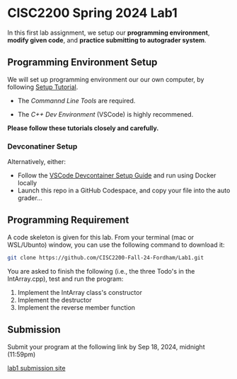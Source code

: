 # CISC2200 Spring 2024 Lab1

In this first lab assignment, we setup our **programming environment**, **modify given code**,
and **practice submitting to autograder system**.

## Programming Environment Setup

We will set up programming environment our our own computer, by following [Setup Tutorial](https://eecs280staff.github.io/tutorials/).

- The _Commannd Line Tools_ are required.

- The _C++ Dev Environment_ (VSCode) is highly recommened.

**Please follow these tutorials closely and carefully.**

### Devconatiner Setup

Alternatively, either:

- Follow the [VSCode Devcontainer Setup Guide](https://code.visualstudio.com/docs/devcontainers/containers) and run using Docker locally
- Launch this repo in a GitHub Codespace, and copy your file into the auto grader...

## Programming Requirement

A code skeleton is given for this lab. From your terminal (mac or WSL/Ubunto) window, you can use the following command to download it:

```bash
git clone https://github.com/CISC2200-Fall-24-Fordham/Lab1.git
```

You are asked to finish the following (i.e., the three Todo's in the IntArray.cpp), test and run the program:

1. Implement the IntArray class's constructor
2. Implement the destructor
3. Implement the reverse member function

## Submission

Submit your program at the following link by Sep 18, 2024, midnight (11:59pm)

[lab1 submission site](https://storm.cis.fordham.edu:8443/web/course/90)
